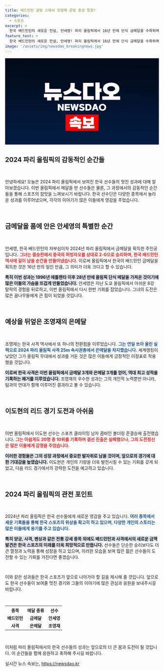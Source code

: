 ```yaml
---
title: 배드민턴 금빛 스매시 조영재 은빛 총성 등장!
categories:
  - 스포츠
excerpt: >
  한국 배드민턴의 새로운 전설, 안세영! 파리 올림픽에서 16년 만에 단식 금메달을 수확하며 국민들의 환호를 받았다. 부상으로 고생한 안세영은 뜻깊은 승리로 대표팀에 경종을 울렸다.
feature_text: >
  한국 배드민턴의 새로운 전설, 안세영! 파리 올림픽에서 16년 만에 단식 금메달을 수확하며 국민들의 환호를 받았다. 부상으로 고생한 안세영은 뜻깊은 승리로 대표팀에 경종을 울렸다.
image: '/assets/img/newsdao_breakingnews.jpg'
---
```


<p><img src="/assets/img/newsdao_breakingnews.jpg" alt="cryptoinkorea 속보" /></p>

<h2 data-ke-size="size26">2024 파리 올림픽의 감동적인 순간들</h2>

<p data-ke-size="size16">&nbsp;</p>

<p>안녕하세요! 오늘은 2024 파리 올림픽에서 보여진 한국 선수들의 멋진 성과에 대해 알아보겠습니다. 이번 올림픽에서 메달을 딴 선수들은 물론, 그 과정에서의 감동적인 순간들을 통해 스포츠의 참맛을 느껴보시기 바랍니다. 한국 선수단은 다양한 종목에서 놀라운 성과를 이루어냈으며, 각각의 이야기가 많은 이들에게 영감을 주었습니다.</p>

<p data-ke-size="size16">&nbsp;</p>

<h2 data-ke-size="size26">금메달을 품에 안은 안세영의 특별한 순간</h2>

<p data-ke-size="size16">&nbsp;</p>

<p>안세영, 한국 배드민턴의 자부심이자 2024년 파리 올림픽에서 금메달을 획득한 주인공입니다. <b><span style="color: #ee2323;">그녀는 결승전에서 중국의 허빙자오를 상대로 2-0으로 승리하며, 한국 배드민턴 역사에 길이 남을 순간을 만들어냈습니다.</span></b> 이로써 올림픽에서 한국이 배드민턴 금메달을 획득한 것은 16년 만의 일인 만큼, 그 의미가 더욱 크다고 할 수 있습니다. </p>

<p><b><span style="background-color: #21538527;">특히 이번 성과는 1996년 애틀랜타 이후 28년 만에 올림픽 단식 메달을 가져온 것이기에 많은 이들의 가슴을 뜨겁게 만들었습니다.</span></b> 안세영은 지난 도쿄 올림픽에서 아쉬운 8강 탈락의 경험을 뒤로하고, 이번 올림픽에서 다시 한번 기회를 잡았습니다. 그녀의 도전은 많은 꿈나무들에게 큰 힘이 되었을 것입니다.</p>

<p data-ke-size="size16">&nbsp;</p>

<h2 data-ke-size="size26">예상을 뒤엎은 조영재의 은메달</h2>

<p data-ke-size="size16">&nbsp;</p>

<p>조영재는 한국 사격 역사에서 또 하나의 전환점을 이루었습니다. <b><span style="color: #1a5490;">그는 연일 쏘아 올린 실력으로 2024 파리 올림픽 사격 25m 속사권총에서 은메달을 차지했습니다.</span></b> 세계랭킹이 낮았던 그가 올림픽 무대에서 성과를 거둔 것은 많은 이들에게 긍정적인 이정표로 작용했을 것입니다. </p>

<p><b><span style="background-color: #21538527;">이로써 한국 사격은 이번 올림픽에서 금메달 3개와 은메달 3개를 얻어, 역대 최고 성적을 기록하는 쾌거를 이루었습니다.</span></b> 조영재의 우수한 성과는 그의 개인적 노력뿐만 아니라, 팀과의 연대가 함께 이루어진 결과라고 볼 수 있습니다.</p>

<p data-ke-size="size16">&nbsp;</p>

<h2 data-ke-size="size26">이도현의 리드 경기 도전과 아쉬움</h2>

<p data-ke-size="size16">&nbsp;</p>

<p>이번 올림픽에서 이도현 선수는 스포츠 클라이밍 남자 콤바인 볼더링 준결승에 출전했습니다. <b><span style="color: #ee2323;">그는 아쉽게도 20명 중 10위를 기록하며 결선 진출은 실패했으나, 그의 도전정신은 많은 이들에게 감명을 주었습니다.</span></b> </p>

<p><b><span style="background-color: #21538527;">이러한 경험들은 그의 성장 과정에서 중요한 발자취로 남을 것이며, 앞으로의 경기에 대한 기대감을 높였습니다.</span></b> 이도현은 개인의 기량을 더욱 발전시킬 수 있는 기회를 갖게 되었고, 다음 리드 경기에서의 강력한 도전을 예고하고 있습니다.</p>

<p data-ke-size="size16">&nbsp;</p>

<h2 data-ke-size="size26">2024 파리 올림픽의 관전 포인트</h2>

<p data-ke-size="size16">&nbsp;</p>

<p>2024년 파리 올림픽은 한국 선수들에게 새로운 영감을 주고 있습니다. <b><span style="color: #1a5490;">여러 종목에서 세운 기록들을 통해 한국 스포츠의 위상을 확고히 하고 있으며, 다양한 개인의 스토리는 많은 이들에게 용기를 주고 있습니다.</span></b> </p>

<p><b><span style="background-color: #21538527;">특히 양궁, 사격, 펜싱과 같은 전통 강세 종목 외에도 배드민턴과 사격에서의 새로운 금맥 발견은 한국 스포츠의 미래를 더욱 희망적으로 만듭니다.</span></b> 선수들은 단순한 승리보다도 더 큰 열정과 노력을 통해 성장을 하고 있으며, 이러한 모습을 보며 많은 젊은 선수들이 도전할 수 있는 기회를 가진다면 좋겠습니다.</p>

<p data-ke-size="size16">&nbsp;</p>

<p>이와 같은 성과들은 한국 스포츠가 앞으로 나아가야 할 길을 제시해 줄 것입니다. 앞으로도 한국 선수들이 보여줄 멋진 경기와 그들의 이야기에 많은 관심과 응원을 보내주시길 바랍니다. </p>

<p data-ke-size="size16">&nbsp;</p>

<table style="border-collapse: collapse; width: 100%;">
  <tr>
    <th style="text-align: center; height: 17px;"><b>종목</b></th>
    <th style="text-align: center; height: 17px;"><b>메달 종류</b></th>
    <th style="text-align: center; height: 17px;"><b>선수</b></th>
  </tr>
  <tr>
    <td style="text-align: center; height: 17px;"><b>배드민턴</b></td>
    <td style="text-align: center; height: 17px;"><b>금메달</b></td>
    <td style="text-align: center; height: 17px;"><b>안세영</b></td>
  </tr>
  <tr>
    <td style="text-align: center; height: 17px;"><b>사격</b></td>
    <td style="text-align: center; height: 17px;"><b>은메달</b></td>
    <td style="text-align: center; height: 17px;"><b>조영재</b></td>
  </tr>
</table>

<p data-ke-size="size16">&nbsp;</p>

<p>이처럼 파리 올림픽에서의 한국 선수들의 성과는 앞으로의 더 큰 꿈과 도전이 될 것입니다. 이 순간들을 함께 응원하고 축하해 주시길 바랍니다.</p>
실시간 뉴스 속보는, <a href="https://newsdao.kr" rel="dofollow">https://newsdao.kr</a>


